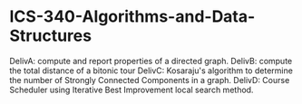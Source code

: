 # ICS-340-Algorithms-and-Data-Structures

DelivA: compute and report properties of a directed graph.
DelivB: compute the total distance of a bitonic tour
DelivC: Kosaraju's algorithm to determine the number of Strongly Connected Components in a graph.
DelivD: Course Scheduler using Iterative Best Improvement local search method.
